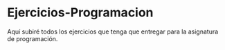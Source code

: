 # Ejercicios-Programacion
Aquí subiré todos los ejercicios que tenga que entregar para la asignatura de programación.
